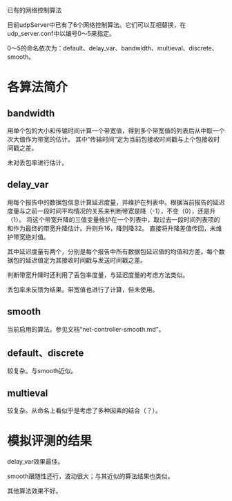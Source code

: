 已有的网络控制算法

目前udpServer中已有了6个网络控制算法。它们可以互相替换，在udp_server.conf中以编号0～5来指定。

0～5的命名依次为：default、delay_var、bandwidth、multieval、discrete、smooth。

# 各算法简介

## bandwidth

用单个包的大小和传输时间计算一个带宽值，得到多个带宽值的列表后从中取一个次大值作为带宽的估计。
其中“传输时间”定为当前包接收时间戳与上个包接收时间戳之差。

未对丢包率进行估计。

## delay_var

用每个报告中的数据包信息计算延迟度量，并维护在列表中。根据当前报告的延迟度量与之前一段时间平均情况的关系来判断带宽是降（-1），不变（0），还是升（1）。
将这个带宽升降的三值变量维护在一个列表中，取过去一段时间列表项的和作为最终的带宽升降估计。升则升16，降则降32。
直接将升降差值传回，未维护带宽绝对值。

其中延迟度量有两个，分别是每个报告中所有数据包延迟值的均值和方差。每个数据包的延迟值定为其接收时间戳与发送时间戳之差。

判断带宽升降时还利用了丢包率度量，与延迟度量的考虑方法类似。

丢包率未反馈为结果。带宽值也进行了计算，但未使用。

## smooth

当前启用的算法。参见文档“net-controller-smooth.md”。

## default、discrete

较复杂。与smooth近似。

## multieval

较复杂。从命名上看似乎是考虑了多种因素的结合（？）。

# 模拟评测的结果

delay_var效果最佳。

smooth跟随性还行，波动很大；与其近似的算法结果也类似。

其他算法效果不好。